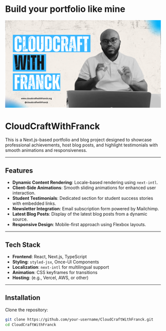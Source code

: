 # **Build your portfolio like mine**

![Magic Portfolio](public/images/cover.png)

# CloudCraftWithFranck

This is a Next.js-based portfolio and blog project designed to showcase professional achievements, host blog posts, and highlight testimonials with smooth animations and responsiveness.

---

## Features

- **Dynamic Content Rendering**: Locale-based rendering using `next-intl`.
- **Client-Side Animations**: Smooth sliding animations for enhanced user interaction.
- **Student Testimonials**: Dedicated section for student success stories with embedded links.
- **Newsletter Integration**: Email subscription form powered by Mailchimp.
- **Latest Blog Posts**: Display of the latest blog posts from a dynamic source.
- **Responsive Design**: Mobile-first approach using Flexbox layouts.

---

## Tech Stack

- **Frontend**: React, Next.js, TypeScript
- **Styling**: `styled-jsx`, Once-UI Components
- **Localization**: `next-intl` for multilingual support
- **Animation**: CSS keyframes for transitions
- **Hosting**: (e.g., Vercel, AWS, or other)

---

## Installation
Clone the repository:
   ```bash
   git clone https://github.com/your-username/CloudCraftWithFranck.git
   cd CloudCraftWithFranck
